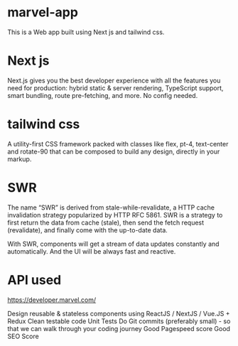 # marvel-app
This is a Web app built using Next js and tailwind css.

# Next js
Next.js gives you the best developer experience with all the features you need for production: hybrid static & server rendering, TypeScript support, smart bundling, route pre-fetching, and more. No config needed.

# tailwind css
A utility-first CSS framework packed with classes like flex, pt-4, text-center and rotate-90 that can be composed to build any design, directly in your markup.

# SWR
The name “SWR” is derived from stale-while-revalidate, a HTTP cache invalidation strategy popularized by HTTP RFC 5861. SWR is a strategy to first return the data from cache (stale), then send the fetch request (revalidate), and finally come with the up-to-date data.

With SWR, components will get a stream of data updates constantly and automatically.
And the UI will be always fast and reactive.

# API used
https://developer.marvel.com/

Design reusable & stateless components using ReactJS / NextJS / Vue.JS + Redux
Clean testable code
Unit Tests
Do Git commits (preferably small) - so that we can walk through your coding journey
Good Pagespeed score
Good SEO Score
